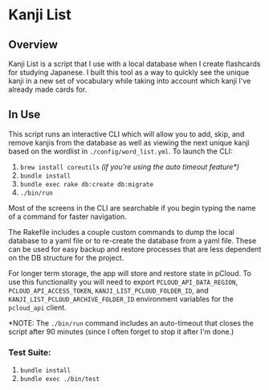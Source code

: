 # Kanji List

## Overview
Kanji List is a script that I use with a local database when I create flashcards for studying Japanese. I built this tool as a way to quickly see the unique kanji in a new set of vocabulary while taking into account which kanji I've already made cards for.

## In Use
This script runs an interactive CLI which will allow you to add, skip, and remove kanjis from the database as well as viewing the next unique kanji based on the wordlist in `./config/word_list.yml`. To launch the CLI:
1. `brew install coreutils` _(if you're using the auto timeout feature*)_
2. `bundle install`
3. `bundle exec rake db:create db:migrate`
4.  `./bin/run`

Most of the screens in the CLI are searchable if you begin typing the name of a command for faster navigation.

The Rakefile includes a couple custom commands to dump the local database to a yaml file or to re-create the database from a yaml file. These can be used for easy backup and restore processes that are less dependent on the DB structure for the project.

For longer term storage, the app will store and restore state in pCloud. To use this functionality you will need to export `PCLOUD_API_DATA_REGION`, `PCLOUD_API_ACCESS_TOKEN`, `KANJI_LIST_PCLOUD_FOLDER_ID`, and `KANJI_LIST_PCLOUD_ARCHIVE_FOLDER_ID` environment variables for the `pcloud_api` client.

*NOTE: The `./bin/run` command includes an auto-timeout that closes the script after 90 minutes (since I often forget to stop it after I'm done.)

### Test Suite:
1. `bundle install`
2. `bundle exec ./bin/test`
